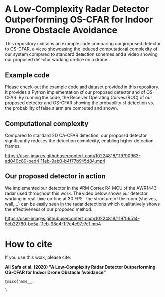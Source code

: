 

# A Low-Complexity Radar Detector Outperforming OS-CFAR for Indoor Drone Obstacle Avoidance
This repository contains an example code comparing our proposed detector to OS-CFAR, a video showcasing the reduced computational complexity of our system compared to standard detection schemes and a video showing our proposed detector working on-line on a drone.

## Example code

Please check-out the example code and dataset provided in this repository. It provides a Python implementation of our proposed detector and of OS-CFAR. By running the code, the Receiver Operating Curves (ROC) of our proposed detector and OS-CFAR showing the probability of detection vs. the probability of false alarm are computed and shown. 

## Computational complexity

Compared to standard 2D CA-CFAR detection, our proposed detector significantly reduces the detection complexity, enabling higher detection frames.

https://user-images.githubusercontent.com/10224818/119790963-ad040c80-bed4-11eb-9ab0-b4f77b945d84.mp4

## Our proposed detector in action

We implemented our detector in the ARM Cortex R4 MCU of the AWR1443 radar used throughout this work. The video below shows our detector working in real-time on-line at 30 FPS. The structure of the room (shelves, wall,...) can be easily seen in the radar detections which qualitatively shows the effectiveness of our proposed method.

https://user-images.githubusercontent.com/10224818/119706514-5eb22780-be5a-11eb-98c4-1f7c4e97c7e1.mp4

# How to cite

If you use this work, please cite:

**Ali Safa et al. (2020) "A Low-Complexity Radar Detector Outperforming OS-CFAR for Indoor Drone Obstacle Avoidance"**

```
@misc{name__,

}
```









